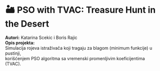 # 🏜️ PSO with TVAC: Treasure Hunt in the Desert  
**Autori:** Katarina Scekic i Boris Rajic  
**Opis projekta:**  
Simulacija rojeva istraživača koji tragaju za blagom (minimum funkcije) u pustinji,  
korišćenjem PSO algoritma sa vremenski promenljivim koeficijentima (TVAC).  
